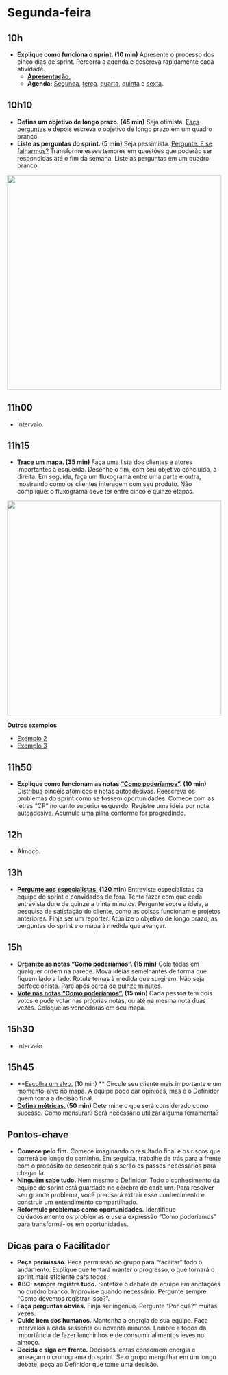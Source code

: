 # Segunda-feira

## 10h
- **Explique como funciona o sprint. (10 min)** Apresente o processo dos cinco dias de sprint. Percorra a agenda e descreva rapidamente cada atividade.
  - [**Apresentação.**](https://docs.google.com/presentation/d/1Ib0LFGxBQFqpaiOpzKZO5AuiE9JI92xLMs9uKQngK3o/edit?usp=sharing)
  - **Agenda:** [Segunda](./Agenda.md), [terça](../terca/Agenda.md), [quarta](../quarta/Agenda.md), [quinta](../quinta/Agenda.md) e [sexta](../sexta/Agenda.md).
  

## 10h10
- **Defina um objetivo de longo prazo. (45 min)** Seja otimista. [Faça perguntas](./Lightning-talks.md) e depois escreva o objetivo de longo prazo em um quadro branco.
- **Liste as perguntas do sprint. (5 min)** Seja pessimista. [Pergunte: E se falharmos?](./Lightning-talks.md#e-se-falharmos) Transforme esses temores em questões que poderão ser respondidas até o fim da semana. Liste as perguntas em um quadro branco.

<img src="https://i.imgur.com/UEjdyXZ.jpg" width="500">

## 11h00
- Intervalo.

## 11h15
- **[Trace um mapa.](./Trace-um-mapa.md) (35 min)** Faça uma lista dos clientes e atores importantes à esquerda. Desenhe o fim, com seu objetivo concluído, à direita. Em seguida, faça um fluxograma entre uma parte e outra, mostrando como os clientes interagem com seu produto. Não complique: o fluxograma deve ter entre cinco e quinze etapas.

<img src="https://i.imgur.com/KxMwRM5.jpg" width="500">

**Outros exemplos**
- [Exemplo 2](https://i.imgur.com/W50N1bB.jpg)
- [Exemplo 3](https://i.imgur.com/cCxjuiN.jpg)

## 11h50
- **Explique como funcionam as notas [“Como poderíamos”](./Como-poderiamos.md). (10 min)** Distribua pincéis atômicos e notas autoadesivas. Reescreva os problemas do sprint como se fossem oportunidades. Comece com as letras “CP” no canto superior esquerdo. Registre uma ideia por nota autoadesiva. Acumule uma pilha conforme for progredindo.

## 12h
- Almoço.

## 13h
- **[Pergunte aos especialistas.](./Pergunte-aos-especialistas.md) (120 min)** Entreviste especialistas da equipe do sprint e convidados de fora. Tente fazer com que cada entrevista dure de quinze a trinta minutos. Pergunte sobre a ideia, a pesquisa de satisfação do cliente, como as coisas funcionam e projetos anteriores. Finja ser um repórter. Atualize o objetivo de longo prazo, as perguntas do sprint e o mapa à medida que avançar.

## 15h
- **[Organize as notas “Como poderíamos”.](./Como-poderiamos.md#organize-as-notas-como-poderíamos-15-min) (15 min)** Cole todas em qualquer ordem na parede. Mova ideias semelhantes de forma que fiquem lado a lado. Rotule temas à medida que surgirem. Não seja perfeccionista. Pare após cerca de quinze minutos.
- **[Vote nas notas “Como poderíamos”.](./Como-poderiamos.md#votem-nas-notas-como-poderíamos-15-min) (15 min)** Cada pessoa tem dois votos e pode votar nas próprias notas, ou até na mesma nota duas vezes.
Coloque as vencedoras em seu mapa.

## 15h30
- Intervalo.

## 15h45
- **[Escolha um alvo.](./Escolha-um-alvo.md) (10 min) ** Circule seu cliente mais importante e um momento-alvo no mapa. A equipe pode dar opiniões, mas é o Definidor quem toma a decisão final.
- **[Defina métricas.](https://www.dtelepathy.com/ux-metrics/) (50 min)** Determine o que será considerado como sucesso. Como mensurar? Será necessário utilizar alguma ferramenta?

## Pontos-chave
- **Comece pelo fim.** Comece imaginando o resultado final e os riscos que correrá ao longo do caminho. Em seguida, trabalhe de trás para a frente com o propósito de descobrir quais serão os passos necessários para chegar lá.
- **Ninguém sabe tudo.** Nem mesmo o Definidor. Todo o conhecimento da equipe do sprint está guardado no cérebro de cada um. Para resolver seu grande problema, você precisará extrair esse conhecimento e construir um entendimento compartilhado.
- **Reformule problemas como oportunidades.** Identifique cuidadosamente os problemas e use a expressão “Como poderíamos” para transformá-los em oportunidades.

## Dicas para o Facilitador
- **Peça permissão.** Peça permissão ao grupo para “facilitar” todo o andamento. Explique que tentará manter o progresso, o que tornará o sprint mais eficiente para todos.
- **ABC: sempre registre tudo.** Sintetize o debate da equipe em anotações no quadro branco. Improvise quando necessário. Pergunte sempre: “Como devemos registrar isso?”.
- **Faça perguntas óbvias.** Finja ser ingênuo. Pergunte “Por quê?” muitas vezes.
- **Cuide bem dos humanos.** Mantenha a energia de sua equipe. Faça intervalos a cada sessenta ou noventa minutos. Lembre a todos da importância de fazer lanchinhos e de consumir alimentos leves no almoço.
- **Decida e siga em frente.** Decisões lentas consomem energia e ameaçam o cronograma do sprint. Se o grupo mergulhar em um longo debate, peça ao Definidor que tome uma decisão.
